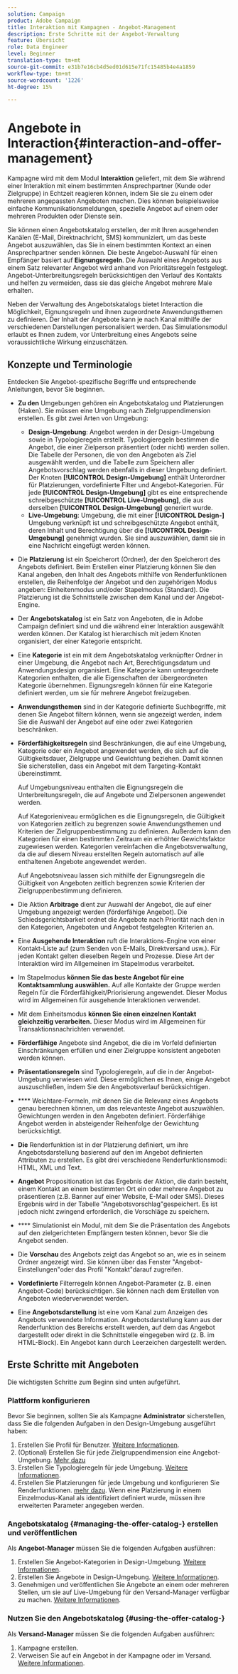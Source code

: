 ```yaml
---
solution: Campaign
product: Adobe Campaign
title: Interaktion mit Kampagnen - Angebot-Management
description: Erste Schritte mit der Angebot-Verwaltung
feature: Übersicht
role: Data Engineer
level: Beginner
translation-type: tm+mt
source-git-commit: e31b7e16cb4d5ed01d615e71fc15485b4e4a1859
workflow-type: tm+mt
source-wordcount: '1226'
ht-degree: 15%

---
```


# Angebote in Interaction{#interaction-and-offer-management}

Kampagne wird mit dem Modul **Interaktion** geliefert, mit dem Sie während einer Interaktion mit einem bestimmten Ansprechpartner (Kunde oder Zielgruppe) in Echtzeit reagieren können, indem Sie sie zu einem oder mehreren angepassten Angeboten machen. Dies können beispielsweise einfache Kommunikationsmeldungen, spezielle Angebot auf einem oder mehreren Produkten oder Dienste sein.

Sie können einen Angebotskatalog erstellen, der mit Ihren ausgehenden Kanälen (E-Mail, Direktnachricht, SMS) kommuniziert, um das beste Angebot auszuwählen, das Sie in einem bestimmten Kontext an einen Ansprechpartner senden können. Die beste Angebot-Auswahl für einen Empfänger basiert auf **Eignungsregeln**. Die Auswahl eines Angebots aus einem Satz relevanter Angebot wird anhand von Prioritätsregeln festgelegt. Angebot-Unterbreitungsregeln berücksichtigen den Verlauf des Kontakts und helfen zu vermeiden, dass sie das gleiche Angebot mehrere Male erhalten.

Neben der Verwaltung des Angebotskatalogs bietet Interaction die Möglichkeit, Eignungsregeln und ihnen zugeordnete Anwendungsthemen zu definieren. Der Inhalt der Angebote kann je nach Kanal mithilfe der verschiedenen Darstellungen personalisiert werden. Das Simulationsmodul erlaubt es Ihnen zudem, vor Unterbreitung eines Angebots seine voraussichtliche Wirkung einzuschätzen.

## Konzepte und Terminologie

Entdecken Sie Angebot-spezifische Begriffe und entsprechende Anleitungen, bevor Sie beginnen.

* **Zu den** Umgebungen gehören ein Angebotskatalog und Platzierungen (Haken). Sie müssen eine Umgebung nach Zielgruppendimension erstellen.
Es gibt zwei Arten von Umgebung:

   * **Design-Umgebung**: Angebot werden in der Design-Umgebung sowie in Typologieregeln erstellt. Typologieregeln bestimmen die Angebot, die einer Zielperson präsentiert (oder nicht) werden sollen. Die Tabelle der Personen, die von den Angeboten als Ziel ausgewählt werden, und die Tabelle zum Speichern aller Angebotsvorschlag werden ebenfalls in dieser Umgebung definiert. Der Knoten **[!UICONTROL Design-Umgebung]** enthält Unterordner für Platzierungen, vordefinierte Filter und Angebot-Kategorien. Für jede **[!UICONTROL Design-Umgebung]** gibt es eine entsprechende schreibgeschützte **[!UICONTROL Live-Umgebung]**, die aus derselben **[!UICONTROL Design-Umgebung]** generiert wurde.
   * **Live-Umgebung**: Umgebung, die mit einer  **[!UICONTROL Design-]** Umgebung verknüpft ist und schreibgeschützte Angebot enthält, deren Inhalt und Berechtigung über die  **[!UICONTROL Design-Umgebung]** genehmigt wurden. Sie sind auszuwählen, damit sie in eine Nachricht eingefügt werden können.

* Die **Platzierung** ist ein Speicherort (Ordner), der den Speicherort des Angebots definiert. Beim Erstellen einer Platzierung können Sie den Kanal angeben, den Inhalt des Angebots mithilfe von Renderfunktionen erstellen, die Reihenfolge der Angebot und den zugehörigen Modus angeben: Einheitenmodus und/oder Stapelmodus (Standard). Die Platzierung ist die Schnittstelle zwischen dem Kanal und der Angebot-Engine.
* Der **Angebotskatalog** ist ein Satz von Angeboten, die in Adobe Campaign definiert sind und die während einer Interaktion ausgewählt werden können. Der Katalog ist hierarchisch mit jedem Knoten organisiert, der einer Kategorie entspricht.
* Eine **Kategorie** ist ein mit dem Angebotskatalog verknüpfter Ordner in einer Umgebung, die Angebot nach Art, Berechtigungsdatum und Anwendungsdesign organisiert. Eine Kategorie kann untergeordnete Kategorien enthalten, die alle Eigenschaften der übergeordneten Kategorie übernehmen. Eignungsregeln können für eine Kategorie definiert werden, um sie für mehrere Angebot freizugeben.
* **Anwendungsthemen** sind in der Kategorie definierte Suchbegriffe, mit denen Sie Angebot filtern können, wenn sie angezeigt werden, indem Sie die Auswahl der Angebot auf eine oder zwei Kategorien beschränken.
* **Förderfähigkeitsregeln** sind Beschränkungen, die auf eine Umgebung, Kategorie oder ein Angebot angewendet werden, die sich auf die Gültigkeitsdauer, Zielgruppe und Gewichtung beziehen. Damit können Sie sicherstellen, dass ein Angebot mit dem Targeting-Kontakt übereinstimmt.

   Auf Umgebungsniveau enthalten die Eignungsregeln die Unterbreitungsregeln, die auf Angebote und Zielpersonen angewendet werden.

   Auf Kategorieniveau ermöglichen es die Eignungsregeln, die Gültigkeit von Kategorien zeitlich zu begrenzen sowie Anwendungsthemen und Kriterien der Zielgruppenbestimmung zu definieren. Außerdem kann den Kategorien für einen bestimmten Zeitraum ein erhöhter Gewichtsfaktor zugewiesen werden. Kategorien vereinfachen die Angebotsverwaltung, da die auf diesem Niveau erstellten Regeln automatisch auf alle enthaltenen Angebote angewendet werden.

   Auf Angebotsniveau lassen sich mithilfe der Eignungsregeln die Gültigkeit von Angeboten zeitlich begrenzen sowie Kriterien der Zielgruppenbestimmung definieren.

* Die Aktion **Arbitrage** dient zur Auswahl der Angebot, die auf einer Umgebung angezeigt werden (förderfähige Angebot). Die Schiedsgerichtsbarkeit ordnet die Angebote nach Priorität nach den in den Kategorien, Angeboten und Angebot festgelegten Kriterien an.
* Eine **Ausgehende Interaktion** ruft die Interaktions-Engine von einer Kontakt-Liste auf (zum Senden von E-Mails, Direktversand usw.). Für jeden Kontakt gelten dieselben Regeln und Prozesse. Diese Art der Interaktion wird im Allgemeinen im Stapelmodus verarbeitet.
* Im Stapelmodus **können Sie das beste Angebot für eine Kontaktsammlung auswählen.** Auf alle Kontakte der Gruppe werden Regeln für die Förderfähigkeit/Priorisierung angewendet. Dieser Modus wird im Allgemeinen für ausgehende Interaktionen verwendet.
* Mit dem Einheitsmodus **können Sie einen einzelnen Kontakt gleichzeitig verarbeiten.** Dieser Modus wird im Allgemeinen für Transaktionsnachrichten verwendet.
* **Förderfähige** Angebote sind Angebot, die die im Vorfeld definierten Einschränkungen erfüllen und einer Zielgruppe konsistent angeboten werden können.
* **Präsentationsregeln** sind Typologieregeln, auf die in der Angebot-Umgebung verwiesen wird. Diese ermöglichen es Ihnen, einige Angebot auszuschließen, indem Sie den Angebotsverlauf berücksichtigen.
* **** Weichtare-Formeln, mit denen Sie die Relevanz eines Angebots genau berechnen können, um das relevanteste Angebot auszuwählen. Gewichtungen werden in den Angeboten definiert. Förderfähige Angebot werden in absteigender Reihenfolge der Gewichtung berücksichtigt.
* **Die** Renderfunktion ist in der Platzierung definiert, um ihre Angebotsdarstellung basierend auf den im Angebot definierten Attributen zu erstellen. Es gibt drei verschiedene Renderfunktionsmodi: HTML, XML und Text.
* **Angebot** Propositionation ist das Ergebnis der Aktion, die darin besteht, einem Kontakt an einem bestimmten Ort ein oder mehrere Angebot zu präsentieren (z.B. Banner auf einer Website, E-Mail oder SMS). Dieses Ergebnis wird in der Tabelle &quot;Angebotsvorschlag&quot;gespeichert. Es ist jedoch nicht zwingend erforderlich, die Vorschläge zu speichern.
* **** Simulationist ein Modul, mit dem Sie die Präsentation des Angebots auf den zielgerichteten Empfängern testen können, bevor Sie die Angebot senden.
* Die **Vorschau** des Angebots zeigt das Angebot so an, wie es in seinem Ordner angezeigt wird. Sie können über das Fenster &quot;Angebot-Einstellungen&quot;oder das Profil &quot;Kontakt&quot;darauf zugreifen.
* **Vordefinierte** Filterregeln können Angebot-Parameter (z. B. einen Angebot-Code) berücksichtigen. Sie können nach dem Erstellen von Angeboten wiederverwendet werden.
* Eine **Angebotsdarstellung** ist eine vom Kanal zum Anzeigen des Angebots verwendete Information. Angebotsdarstellung kann aus der Renderfunktion des Bereichs erstellt werden, auf dem das Angebot dargestellt oder direkt in die Schnittstelle eingegeben wird (z. B. im HTML-Block). Ein Angebot kann durch Leerzeichen dargestellt werden.

## Erste Schritte mit Angeboten

Die wichtigsten Schritte zum Beginn sind unten aufgeführt.

### Plattform konfigurieren

Bevor Sie beginnen, sollten Sie als Kampagne **Administrator** sicherstellen, dass Sie die folgenden Aufgaben in den Design-Umgebung ausgeführt haben:

1. Erstellen Sie Profil für Benutzer. [Weitere Informationen](interaction-operators.md).
1. (Optional) Erstellen Sie für jede Zielgruppendimension eine Angebot-Umgebung. [Mehr dazu](interaction-env.md)
1. Erstellen Sie Typologieregeln für jede Umgebung. [Weitere Informationen](interaction-offers.md#offer-presentation).
1. Erstellen Sie Platzierungen für jede Umgebung und konfigurieren Sie Renderfunktionen. [mehr dazu](interaction-offer-spaces.md).
Wenn eine Platzierung in einem Einzelmodus-Kanal als identifiziert definiert wurde, müssen ihre erweiterten Parameter angegeben werden.

### Angebotskatalog {#managing-the-offer-catalog-} erstellen und veröffentlichen

Als **Angebot-Manager** müssen Sie die folgenden Aufgaben ausführen:

1. Erstellen Sie Angebot-Kategorien in Design-Umgebung. [Weitere Informationen](interaction-offer-catalog.md#creating-offer-categories).
1. Erstellen Sie Angebote in Design-Umgebung. [Weitere Informationen](interaction-offer.md).
1. Genehmigen und veröffentlichen Sie Angebote an einem oder mehreren Stellen, um sie auf Live-Umgebung für den Versand-Manager verfügbar zu machen. [Weitere Informationen](interaction-offer.md#approve-offers).

### Nutzen Sie den Angebotskatalog {#using-the-offer-catalog-}

Als **Versand-Manager** müssen Sie die folgenden Aufgaben ausführen:

1. Kampagne erstellen.
1. Verweisen Sie auf ein Angebot in der Kampagne oder im Versand. [Weitere Informationen](interaction-send-offers.md).

